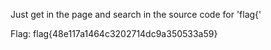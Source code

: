 Just get in the page and search in the source code for 'flag{'

Flag: flag{48e117a1464c3202714dc9a350533a59}
